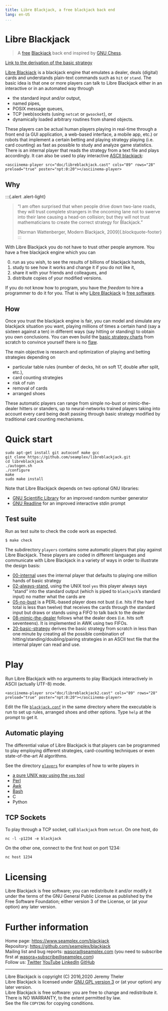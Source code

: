 ```yaml
---
title: Libre Blackjack, a free blackjack back end
lang: en-US
...
```



# Libre Blackjack

> A [free](https://www.gnu.org/philosophy/free-sw.html) [Blackjack](https://en.wikipedia.org/wiki/Blackjack) back end inspired by [GNU Chess](https://www.gnu.org/software/chess/).

[Link to the derivation of the basic strategy](https://www.seamplex.com/blackjack/players/20-basic-strategy/)

[Libre Blackjack](https://www.seamplex.com/blackjack) is a blackjack engine that emulates a dealer, deals (digital) cards and understands plain-text commands such as `hit` or `stand`. The basic idea is that one or more players can talk to Libre Blackjack either in an interactive or in an automated way through
 
 * the standard input and/or output,
 * named pipes,
 * POSIX message queues,
 * TCP (web)sockets (using `netcat` or `gwsocket`), or
 * dynamically loaded arbitrary routines from shared objects.
  
These players can be actual human players playing in real-time through a front end (a GUI application, a web-based interface, a mobile app, etc.) or robots that implement a certain betting and playing strategy playing (i.e. card counting) as fast as possible to study and analyze game statistics. There is an internal player that reads the strategy from a text file and plays accordingly. It can also be used to play interactive [ASCII blackjack](#play):

```{=html}
<asciinema-player src="doc/libreblackjack.cast" cols="89" rows="28" preload="true" poster="npt:0:20"></asciinema-player>
```



## Why

:::{.alert .alert-light}
> “I am often surprised that when people drive down two-lane roads, they will trust complete strangers in the oncoming lane not to swerve into their lane causing a head-on collision; but they will not trust mathematicians to create the correct strategy for Blackjack.”
>
> [Norman Wattenberger, Modern Blackjack, 2009]{.blockquote-footer}
:::

With Libre Blackjack you do not have to trust other people anymore. You have a free blackjack engine which you can

 0. run as you wish, to see the results of billions of blackjack hands,
 1. study to see how it works and change it if you do not like it,
 2. share it with your friends and colleagues, and
 3. distribute copies of your modified versions.

If you do not know how to program, you have the _freedom_ to hire a programmer to do it for you. That is why [Libre Blackjack](https://www.seamplex.com/blackjack) is [free software](https://www.gnu.org/philosophy/free-sw.html).


## How 

Once you trust the blackjack engine is fair, you can model and simulate any blackjack situation you want, playing millions of times a certain hand (say a sixteen against a ten) in different ways (say hitting or standing) to obtain you own conclusions. You can even build  the [basic strategy charts](https://wizardofodds.com/games/blackjack/strategy/4-decks/) from scratch to convince yourself there is no [flaw](https://wizardofodds.com/ask-the-wizard/blackjack/).

The main objective is research and optimization of playing and betting strategies depending on

 * particular table rules (number of decks, hit on soft 17, double after split, etc.), 
 * card counting strategies 
 * risk of ruin
 * removal of cards
 * arranged shoes
 
These automatic players can range from simple no-bust or mimic-the-dealer hitters or standers, up to neural-networks trained players taking into account every card being dealt passing through basic strategy modified by traditional card counting mechanisms.

# Quick start


```
sudo apt-get install git autoconf make gcc
git clone https://github.com/seamplex/libreblackjack.git
cd libreblackjack
./autogen.sh
./configure
make
sudo make install
```

Note that Libre Blackjack depends on two optional GNU libraries:

 * [GNU Scientific Library](https://www.gnu.org/software/gsl/) for an improved random number generator
 * [GNU Readline](http://tiswww.case.edu/php/chet/readline/rltop.html) for an improved interactive stdin prompt


## Test suite

Run as test suite to check the code work as expected.

```
$ make check
```

The subdirectory `players` contains some automatic players that play against Libre Blackjack. These players are coded in different languages and communicate with Libre Blackjack in a variety of ways in order to illustrate the design basis:

 * [00-internal](players/00-internal) uses the internal player that defaults to playing one million hands of basic strategy
 * [02-always-stand](players/02-always-stand), using the UNIX tool `yes` this player always says “stand” into the standard output (which is piped to `blackjack`’s standard input) no matter what the cards are
 * [05-no-bust](players/05-no-bust) is a PERL-based player does not bust (i.e. hits if the hard total is less than twelve) that receives the cards through the standard input but draws or stands using a FIFO to talk back to the dealer
 * [08-mimic-the-dealer](players/08-mimic-the-dealer) follows what the dealer does (i.e. hits soft seventeens). It is implemented in AWK using two FIFOs.
 * [20-basic-strategy](players/20-basic-strategy) derives the basic strategy from scratch in less than one minute by creating all the possible combination of hitting/standing/doubling/pairing strategies in an ASCII text file that the internal player can read and use.


# Play

Run Libre Blackjack with no arguments to play Blackjack interactively in ASCII (actually UTF-8) mode.

```{=html}
<asciinema-player src="doc/libreblackjack2.cast" cols="89" rows="28" preload="true" poster="npt:0:20"></asciinema-player>
```

Edit the file [`blackjack.conf`](https://github.com/seamplex/libreblackjack/blob/master/blackjack.conf) in the same directory where the executable is run to set up rules, arranged shoes and other options. Type `help` at the prompt to get it.

## Automatic playing

The differential value of Libre Blackjack is that players can be programmed to play employing different strategies, card-counting techniques or even state-of-the-art AI algorithms.

See the directory [`players`](players) for examples of how to write players in

 * [a pure UNIX way using the `yes` tool](players/02-always-stand)
 * [Perl](players/05-no-bust)
 * [Awk](players/08-mimic-the-dealer)
 * [Bash](players/20-basic-strategy)
 * C
 * Python
 
## TCP Sockets

To play through a TCP socket, call `blackjack` from `netcat`. On one host, do

```
nc -l -p1234 -e blackjack
```

On the other one, connect to the first host on port 1234:

```
nc host 1234
```

# Licensing

Libre Blackjack is free software; you can redistribute it and/or modify it under the terms of the GNU General Public License as published by the Free Software Foundation; either version 3 of the License, or (at your option) any later version.

# Further information

Home page: <https://www.seamplex.com/blackjack>  
Repository: <https://github.com/seamplex/blackjack>  
Mailing list and bug reports: <wasora@seamplex.com>  (you need to subscribe first at <wasora+subscribe@seamplex.com>)  
Follow us: [Twitter](https://twitter.com/seamplex/) [YouTube](https://www.youtube.com/channel/UCC6SzVLxO8h6j5rLlfCQPhA) [LinkedIn](https://www.linkedin.com/company/seamplex/) [GitHub](https://github.com/seamplex/)

----------------------------------------------------

Libre Blackjack is copyright (C) 2016,2020 Jeremy Theler  
Libre Blackjack is licensed under [GNU GPL version 3](http://www.gnu.org/copyleft/gpl.html) or (at your option) any later version.  
Libre Blackjack is free software: you are free to change and redistribute it.  
There is NO WARRANTY, to the extent permitted by law.  
See the file `COPYING` for copying conditions.  
